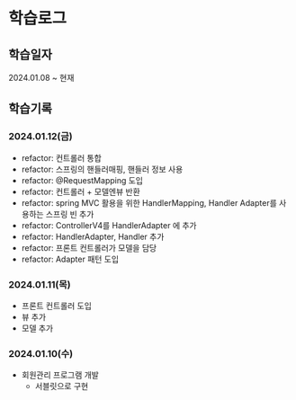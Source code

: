 # 학습로그
## 학습일자
2024.01.08 ~ 현재

## 학습기록
### 2024.01.12(금)
- refactor: 컨트롤러 통합
- refactor: 스프링의 핸들러매핑, 핸들러 정보 사용
- refactor: @RequestMapping 도입
- refactor: 컨트롤러 + 모델엔뷰 반환
- refactor: spring MVC 활용을 위한 HandlerMapping, Handler Adapter를 사용하는 스프링 빈 추가
- refactor: ControllerV4를 HandlerAdapter 에 추가
- refactor: HandlerAdapter, Handler 추가
- refactor: 프론트 컨트롤러가 모델을 담당
- refactor: Adapter 패턴 도입

### 2024.01.11(목)
- 프론트 컨트롤러 도입
- 뷰 추가
- 모델 추가

### 2024.01.10(수)
- 회원관리 프로그램 개발
  - 서블릿으로 구현